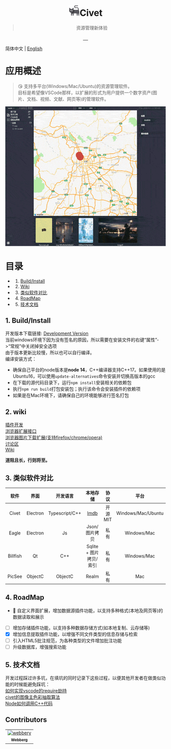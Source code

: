 <div align="center">
<h1><img src="src/main/asset/icon.png" alt="" height="35" width="35"/>Civet</h1>
<blockquote>资源管理新体验</blockquote>
<a href="https://github.com/webbery/civet/actions">
<img src="https://github.com/webbery/civet/workflows/win-build/badge.svg" alt="">
</a>
<a href="https://github.com/webbery/civet/actions">
<img src="https://github.com/webbery/civet/workflows/mac-build/badge.svg" alt="">
</a>
<a href="https://github.com/webbery/civet/actions">
<img src="https://github.com/webbery/civet/workflows/linux-build/badge.svg" alt="">
</a>
<a href="https://github.com/webbery/civet/releases/latest">
<img src="https://img.shields.io/github/v/tag/webbery/civet.svg?style=flat-square" alt="">
</a>
<a href="https://gitter.im/webbery/civet?utm_source=badge&utm_medium=badge&utm_campaign=pr-badge&utm_content=badge">
<img src="https://badges.gitter.im/webbery/civet.svg" alt="">
</a>
</div>

简体中文 | [English](./README-en.md)  

# 应用概述  
> :kissing_heart: 支持多平台(Windows/Mac/Ubuntu)的资源管理软件。  
目标是希望像VSCode那样，以扩展的形式为用户提供一个数字资产(图片、文档、视频、文献、网页等)的管理软件。

![界面预览](show.gif)

# 目录
<!-- vscode-markdown-toc -->
* 1. [Build/Install](#BuildInstall)
* 2. [Wiki](#Design)
* 3. [类似软件对比](#SoftComp)
* 4. [RoadMap](#RoadMap)
* 5. [技术文档](#TechDoc)

<!-- vscode-markdown-toc-config
	numbering=true
	autoSave=true
	/vscode-markdown-toc-config -->
<!-- /vscode-markdown-toc -->
##  1. <a name='BuildInstall'></a>Build/Install

开发版本下载链接: [Development Version](https://github.com/webbery/civet/releases)  
当前windows环境下因为没有签名的原因，所以需要在安装文件的右键“属性”->“常规”中关闭掉安全选项  
由于版本更新比较慢，所以也可以自行编译。  
编译安装方式：
  - 确保自己平台的node版本是**node 14**，C++编译器支持C++17。如果使用的是Ubuntu16，可以使用`update-alternatives`命令安装并切换高版本的gcc
  - 在下载的源代码目录下，运行`npm install`安装相关的依赖包
  - 执行`npm run build`打包安装包；执行该命令会安装插件的依赖项
  - 如果是在Mac环境下，请确保自己的环境能够进行签名打包

##  2. <a name='Design'></a>wiki
[插件开发](https://webberg.gitee.io/civet/extension.html)  
[浏览器扩展接口](https://github.com/webbery/civet-extension)  
[浏览器图片下载扩展(支持firefox/chrome/opera)](https://github.com/webbery/image-steam)  
[讨论区](https://gitter.im/webbery/civet)  
[Wiki](https://github.com/webbery/civet/wiki)  
<!-- [插件市场](https://webberg.gitee.io/civet/market.html)   -->

**道阻且长，行则将至。**
    
##  3. <a name='SoftComp'></a>类似软件对比
|  软件   | 界面 | 开发语言  | 本地存储  | 协议 | 平台
| :----: | :----: | :----:  |  :----: | :----: | :----: |
| Civet  | Electron | Typescript/C++ | [lmdb](https://zhuanlan.zhihu.com/p/70359311) | 开源MIT | Windows/Mac/Ubuntu
| Eagle  | Electron | Js | Json/图片拷贝 | 私有 | Windows/Mac
| Billfish  | Qt | C++ | Sqlite + 图片拷贝/索引 | 私有 | Windows/Mac
| PicSee  | ObjectC | ObjectC | Realm | 私有 | Mac

##  4. <a name='RoadMap'></a>RoadMap
+ :white_square_button: 自定义界面扩展，增加数据源插件功能，以支持多种格式(本地及网页等)的数据读取和展示  
+ [ ] 增加存储插件功能，以支持多种数据存储方式(如本地复制、云存储等)  
+ [x] 增加信息提取插件功能，以增强不同文件类型的信息存储与检索  
+ [ ] 引入HTML5批注规范，为各种类型的文件增加批注功能  
+ [ ] 升级数据库，增强搜索功能  

##  5. <a name='TechDoc'></a>技术文档
开发过程踩过许多坑，在填坑的同时记录下这些过程，以便其他开发者在做类似功能的时候能避免踩坑：  
[如何实现vscode的require劫持](https://zhuanlan.zhihu.com/p/382381432)  
[civet的图像主色彩抽取算法](https://zhuanlan.zhihu.com/p/355278737)  
[Node如何调用C++代码](https://zhuanlan.zhihu.com/p/395634920)  

## <a name='Contributors'></a>Contributors
<!-- readme: contributors -start -->
<table>
<tr>
    <td align="center">
        <a href="https://github.com/webbery">
            <img src="https://avatars.githubusercontent.com/u/5257853?v=4" width="100;" alt="webbery"/>
            <br />
            <sub><b>Webberg</b></sub>
        </a>
    </td></tr>
</table>
<!-- readme: contributors -end -->